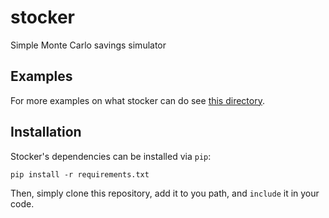 # stocker
Simple Monte Carlo savings simulator

## Examples

For more examples on what stocker can do see [this directory](example/README.md).

## Installation

Stocker's dependencies can be installed via `pip`:

```
pip install -r requirements.txt
```

Then, simply clone this repository, add it to you path, and `include` it in your code.
